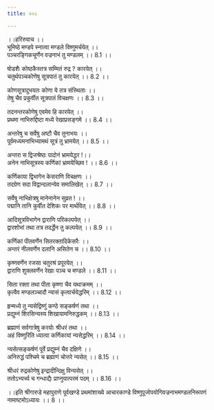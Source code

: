 ```yaml
---
title: ००८

---
```

।।हरिरुवाच ।।  
भूमिष्ठे मण्डपे स्नात्वा मण्डले विष्णुमर्चयेत् ।।  
पञ्चरङ्गिकचूर्णेन वज्रनाभं तु मण्डलम् ।। 8.1 ।।  
  
षोडशैः कोष्ठकैस्तत्र सम्मितं रुद्र ? कारयेत् ।।  
चतुर्थपञ्चकोणेषु सूत्रपातं तु कारयेत् ।। 8.2 ।।  
  
कोणसूत्रादुभयतः कोणा ये तत्र संस्थिताः ।।  
तेषु चैव प्रकुर्वीत सूत्रपातं विचक्षणः ।। 8.3 ।।  
  
तदनन्तरकोणेषु एवमेव हि कारयेत् ।।  
प्रथमा नाभिरुद्दिष्टा मध्ये रेखाप्रसङ्गमे ।। 8.4 ।।  
  
अन्तरेषु च सर्वेषु अष्टौ चैव तुनाभयः ।।  
पूर्वमध्यमनाभिभ्यामथं सूत्रं तु भ्रामयेत् ।। 8.5 ।।  
  
अन्तरा स द्विजश्रेष्ठः पादोनं भ्रामयेद्धर !।।  
अनेन नाभिसूत्रस्य कर्णिकां भ्रामयेच्छिव ! ।। 8.6 ।।  
  
कर्णिकाया द्विभागेन केसराणि विचक्षणः ।।  
तदग्रेण सदा विद्वान्दलान्येव समालिखेत् ।। 8.7 ।।  
  
सर्वेषु नाभिक्षेत्रषु मानेनानेन सुव्रत ! ।।  
पद्मानि तानि कुर्वीत देशिकः पर मार्थवित् ।। 8.8 ।।  
  
आदिसूत्रविभागेन द्वाराणि परिकल्पयेत् ।।  
द्वारशोभां तथा तत्र तदर्द्धेन तु कल्पयेत् ।। 8.9 ।।  
  
कर्णिकां पीतवर्णेन सितरक्तादिकेसरैः ।।  
अन्तरं नीलवर्णेन दलानि असितेन च ।। 8.10 ।।  
  
कृष्णवर्णेन रजसा चतुरश्रं प्रपूरयेत् ।।  
द्वाराणि शुक्लवर्णेन रेखाः पञ्च च मण्डले ।। 8.11 ।।  
  
सिता रक्ता तथा पीता कृष्णा चैव यथाक्रमम् ।।  
कृत्वैव मण्डलञ्चादौ न्यासं कृत्वार्चयेद्धरिम् ।। 8.12 ।।  
  
हृन्मध्ये तु न्यसेद्विष्णुं कण्ठे सङ्कर्षणं तथा ।।  
प्रद्युम्नं शिरसिन्यस्य शिखायामनिरुद्धकम् ।। 8.13 ।।  
  
ब्रह्माणं सर्वगात्रेषु करयोः श्रीधरं तथा ।।  
अहं विष्णुरिति ध्यात्वा कर्णिकायां न्यसेद्धरिम् ।। 8.14 ।।  
  
न्यसेत्सङ्कर्षणं पूर्वे प्रद्युम्नं चैव दक्षिणे ।।  
अनिरुद्धं पश्चिमे च ब्रह्माणं चोत्तरे न्यसेत् ।। 8.15 ।।  
  
श्रीधरं रुद्रकोणेषु इन्द्रादीन्दिक्षु विन्यसेत् ।।  
ततोऽभ्यर्च्य च गन्धाद्यैः प्राप्नुयात्परमं पदम् ।। 8.16 ।।  
  
  
।।इति श्रीगारुडे महापुराणे पूर्वखण्डे प्रथमांशाख्ये आचारकाण्डे विष्णुपूजोपयोगिवज्रनाभमण्डलनिरूपणं नामाष्टमोऽध्यायः ।। 8 ।।